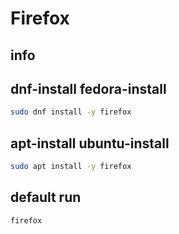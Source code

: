 # Firefox

## info

## dnf-install fedora-install
```sh
sudo dnf install -y firefox
```

## apt-install ubuntu-install
```sh
sudo apt install -y firefox
```

## default run
```sh background
firefox
```

